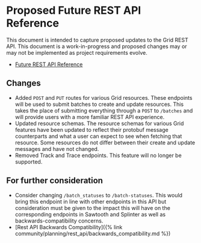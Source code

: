 # Proposed Future REST API Reference

<!--
  Copyright 2018-2022 Cargill Incorporated
  Licensed under Creative Commons Attribution 4.0 International License
  https://creativecommons.org/licenses/by/4.0/
-->


This document is intended to capture proposed updates to the Grid REST API.
This document is a work-in-progress and proposed changes may or may not be
implemented as project requirements evolve.

* [Future REST API Reference](/community/planning/rest_api/api/)

## Changes

  - Added `POST` and `PUT` routes for various Grid resources. These endpoints
  will be used to submit batches to create and update resources. This takes the
  place of submitting everything through a `POST` to `/batches` and will
  provide users with a more familiar REST API experience.
  - Updated resource schemas. The resource schemas for various Grid features
  have been updated to reflect their protobuf message counterparts and what a
  user can expect to see when fetching that resource. Some resources do not
  differ between their create and update messages and have not changed.
  - Removed Track and Trace endpoints. This feature will no longer be supported.

## For further consideration

  - Consider changing `/batch_statuses` to `/batch-statuses`. This would bring
  this endpoint in line with other endpoints in this API but consideration must
  be given to the impact this will have on the corresponding endpoints in
  Sawtooth and Splinter as well as backwards-compatibility concerns.
  - [Rest API Backwards Compatibility]({% link
    community/planning/rest_api/backwards_compatibility.md %})
